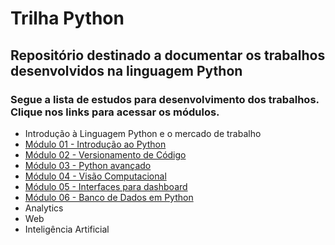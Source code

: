 # Trilha Python
## Repositório destinado a documentar os trabalhos desenvolvidos na linguagem Python
### Segue a lista de estudos para desenvolvimento dos trabalhos. Clique nos links para acessar os módulos.

- Introdução à Linguagem Python e o mercado de trabalho
- [Módulo 01 - Introdução ao Python](https://github.com/marlissonls/trilha_python/tree/modulo_01)
- [Módulo 02 - Versionamento de Código](https://github.com/marlissonls/trilha_python/tree/modulo_02)
- [Módulo 03 - Python avançado](https://github.com/marlissonls/trilha_python/tree/modulo_03)
- [Módulo 04 - Visão Computacional](https://github.com/marlissonls/trilha_python/tree/modulo_04)
- [Módulo 05 - Interfaces para dashboard](https://github.com/marlissonls/trilha_python/tree/modulo_05)
- [Módulo 06 - Banco de Dados em Python](https://github.com/marlissonls/trilha_python/tree/modulo_06)
- Analytics
- Web
- Inteligência Artificial